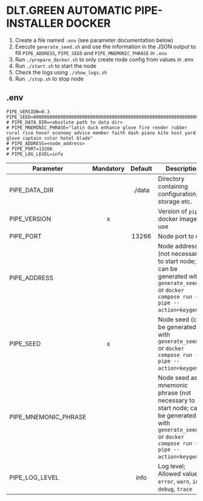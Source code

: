 # DLT.GREEN AUTOMATIC PIPE-INSTALLER DOCKER

1. Create a file named `.env` (see parameter documentation below)
2. Execute `generate_seed.sh` and use the information in the JSON output to fill `PIPE_ADDRESS`, `PIPE_SEED` and `PIPE_MNEMONIC_PHRASE` in `.env`
3. Run `./prepare_docker.sh` to only create node config from values in .env
4. Run `./start.sh` to start the node
5. Check the logs using `./show_logs.sh`
6. Run `./stop.sh` to stop node

## .env

```
PIPE_VERSION=0.3
PIPE_SEED=00000000000000000000000000000000000000000000000000000000000000000000000000000000000000000000000000000000000000000000000000000000
# PIPE_DATA_DIR=<absolute path to data dir>
# PIPE_MNEMONIC_PHRASE="latin duck enhance glove fire render rubber rural rice hover economy advice member faith dash piano kite host yard glove captain color hotel blade"
# PIPE_ADDRESS=<node_address>
# PIPE_PORT=13266
# PIPE_LOG_LEVEL=info
```

| Parameter            | Mandatory | Default | Description                                                                                                                                            |
| -------------------- | :-------: | :-----: | ------------------------------------------------------------------------------------------------------------------------------------------------------ |
| PIPE_DATA_DIR        |           | ./data  | Directory containing configuration, storage etc.                                                                                                       |
| PIPE_VERSION         |     x     |         | Version of `pipe` docker image to use                                                                                                                  |
| PIPE_PORT            |           |  13266  | Node port to use                                                                                                                                       |
| PIPE_ADDRESS         |           |         | Node address (not necessary to start node; can be generated with `generate_seed.sh` or `docker compose run --rm pipe --action=keygen`)                 |
| PIPE_SEED            |     x     |         | Node seed (can be generated with `generate_seed.sh` or `docker compose run --rm pipe --action=keygen`)                                                 |
| PIPE_MNEMONIC_PHRASE |           |         | Node seed as mnemonic phrase (not necessary to start node; can be generated with `generate_seed.sh` or `docker compose run --rm pipe --action=keygen`) |
| PIPE_LOG_LEVEL       |           |  info   | Log level; Allowed values: `error`, `warn`, `info`, `debug`, `trace`                                                                                   |
